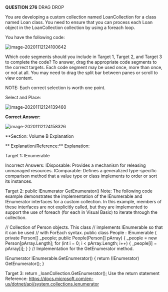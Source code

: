 **QUESTION 276**
DRAG DROP

You are developing a custom collection named LoanCollection for a class named Loan class.
You need to ensure that you can process each Loan object in the LoanCollection collection by using a foreach loop.

You have the following code:

![image-20201112124100642](C:\Users\Juanjo\AppData\Roaming\Typora\typora-user-images\image-20201112124100642.png)

Which code segments should you include in Target 1, Target 2, and Target 3 to complete the code? To answer, drag the appropriate code segments to the correct targets. Each code segment may be used once, more than once, or not at all. You may need to drag the split bar between panes or scroll to view content.

NOTE: Each correct selection is worth one point.

Select and Place:

![image-20201112124139460](C:\Users\Juanjo\AppData\Roaming\Typora\typora-user-images\image-20201112124139460.png)



**Correct Answer:**

![image-20201112124158326](C:\Users\Juanjo\AppData\Roaming\Typora\typora-user-images\image-20201112124158326.png)

**Section: Volume B
Explanation

**
Explanation/Reference:**
Explanation:

Target 1: IEnumerable

Incorrect Answers:
IDisposable: Provides a mechanism for releasing unmanaged resources.
IComparable: Defines a generalized type-specific comparison method that a value type or class implements to order or sort its instances.

Target 2: public IEnumerator GetEnumerator()
Note:
The following code example demonstrates the implementation of the IEnumerable and IEnumerator interfaces for a custom collection. In this example, members of these interfaces are not explicitly called, but they are implemented to support the use of foreach (for each in Visual Basic) to iterate through the collection.

// Collection of Person objects. This class
// implements IEnumerable so that it can be used
// with ForEach syntax.
public class People : IEnumerable
{
private Person[] _people;
public People(Person[] pArray)
{
_people = new Person[pArray.Length];
for (int i = 0; i < pArray.Length; i++)
{
_people[i] = pArray[i];
}
}
// Implementation for the GetEnumerator method.

IEnumerator IEnumerable.GetEnumerator()
{
return (IEnumerator) GetEnumerator();
}

Target 3: return _loanCollection.GetEnumerator();
Use the return statement
Reference:
https://docs.microsoft.com/en-us/dotnet/api/system.collections.ienumerator